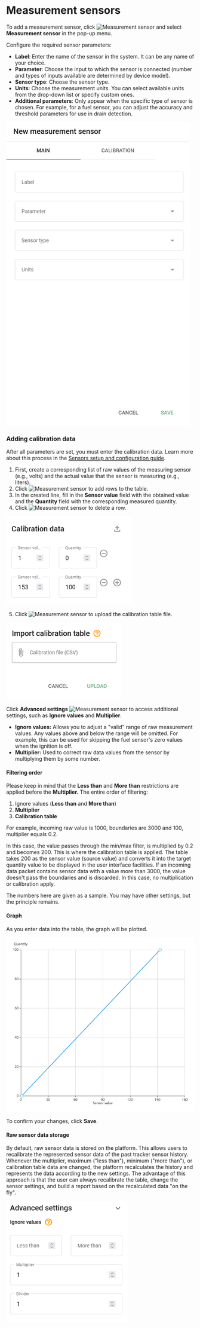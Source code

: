 # Measurement sensors

To add a measurement sensor, click ![Measurement sensor](https://www.navixy.com/wp-content/uploads/2021/10/add.png) and select **Measurement sensor** in the pop-up menu.

Configure the required sensor parameters:

* **Label**: Enter the name of the sensor in the system. It can be any name of your choice.
* **Parameter**: Choose the input to which the sensor is connected (number and types of inputs available are determined by device model).
* **Sensor type**: Choose the sensor type.
* **Units**: Choose the measurement units. You can select available units from the drop-down list or specify custom ones.
* **Additional parameters**: Only appear when the specific type of sensor is chosen. For example, for a fuel sensor, you can adjust the accuracy and threshold parameters for use in drain detection.

![](../attachments/image-20241118-030748.png)

### Adding calibration data

After all parameters are set, you must enter the calibration data. Learn more about this process in the [Sensors setup and configuration guide](https://app.gitbook.com/s/IgDb43gtyXcm1Av4h1np/vehicle-telematics-technology/fuel-management/fuel-control-in-navixy/sensors-setup-and-configuration).

1. First, create a corresponding list of raw values of the measuring sensor (e.g., volts) and the actual value that the sensor is measuring (e.g., liters).&#x20;
2. Click ![Measurement sensor](https://www.navixy.com/wp-content/uploads/2021/10/add.png) to add rows to the table.
3. In the created line, fill in the **Sensor value** field with the obtained value and the **Quantity** field with the corresponding measured quantity.
4. Click ![Measurement sensor](https://www.navixy.com/wp-content/uploads/2021/10/del.png) to delete a row.

![](../attachments/image-20241118-030907.png)

5. Click ![Measurement sensor](https://www.navixy.com/wp-content/uploads/2021/10/upload.png) to upload the calibration table file.

![](../attachments/image-20241118-030950.png)

Click **Advanced settings**  ![Measurement sensor](https://www.navixy.com/wp-content/uploads/2021/10/advanced_settings.png) to access additional settings, such as **Ignore values** and **Multiplier**.

* **Ignore values:** Allows you to adjust a "valid" range of raw measurement values. Any values above and below the range will be omitted. For example, this can be used for skipping the fuel sensor's zero values when the ignition is off.
* **Multiplier:** Used to correct raw data values from the sensor by multiplying them by some number.

#### **Filtering order**

Please keep in mind that the **Less than** and **More than** restrictions are applied before the **Multiplier.** The entire order of filtering:

1. Ignore values (**Less than** and **More than**)
2. **Multiplier**
3. **Calibration table**

For example, incoming raw value is 1000, boundaries are 3000 and 100, multiplier equals 0.2.

In this case, the value passes through the min/max filter, is multiplied by 0.2 and becomes 200. This is where the calibration table is applied. The table takes 200 as the sensor value (source value) and converts it into the target quantity value to be displayed in the user interface facilities. If an incoming data packet contains sensor data with a value more than 3000, the value doesn't pass the boundaries and is discarded. In this case, no multiplication or calibration apply.

The numbers here are given as a sample. You may have other settings, but the principle remains.

#### **Graph**

As you enter data into the table, the graph will be plotted.

![](../attachments/image-20241118-031012.png)

To confirm your changes, click **Save**.

#### **Raw sensor data storage**

By default, raw sensor data is stored on the platform. This allows users to recalibrate the represented sensor data of the past tracker sensor history. Whenever the multiplier, maximum ("less than"), minimum ("more than"), or calibration table data are changed, the platform recalculates the history and represents the data according to the new settings. The advantage of this approach is that the user can always recalibrate the table, change the sensor settings, and build a report based on the recalculated data "on the fly".

![](../attachments/image-20241118-031112.png)
